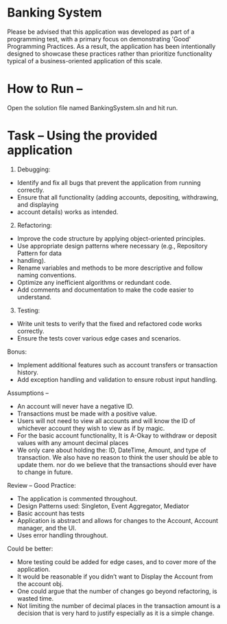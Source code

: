# Banking System
Please be advised that this application was developed as part of a programming test, with a primary focus on demonstrating 'Good' Programming Practices. As a result, the application has been intentionally designed to showcase these practices rather than prioritize functionality typical of a business-oriented application of this scale.

# How to Run –
Open the solution file named BankingSystem.sln and hit run.

# Task – Using the provided application
1. Debugging:
  *	Identify and fix all bugs that prevent the application from running correctly.
  *	Ensure that all functionality (adding accounts, depositing, withdrawing, and displaying
  *	account details) works as intended.
2. Refactoring:
  *	Improve the code structure by applying object-oriented principles.
  *	Use appropriate design patterns where necessary (e.g., Repository Pattern for data
  *	handling).
  *	Rename variables and methods to be more descriptive and follow naming conventions.
  *	Optimize any inefficient algorithms or redundant code.
  *	Add comments and documentation to make the code easier to understand.
3. Testing:
  *	Write unit tests to verify that the fixed and refactored code works correctly.
  *	Ensure the tests cover various edge cases and scenarios.

Bonus: 
  *	Implement additional features such as account transfers or transaction history. 
  *	Add exception handling and validation to ensure robust input handling.

Assumptions – 
  *	An account will never have a negative ID.
  *	Transactions must be made with a positive value.
  *	Users will not need to view all accounts and will know the ID of whichever account they wish to view as if by magic.
  *	For the basic account functionality, It is A-Okay to withdraw or deposit values with any amount decimal places
  *	We only care about holding the: ID, DateTime, Amount, and type of transaction. We also have no reason to think the user should be able to update them. nor do we believe that the transactions should ever have to change in future.

Review – 
Good Practice:
  *	The application is commented throughout.
  *	Design Patterns used: Singleton, Event Aggregator, Mediator
  *	Basic account has tests
  *	Application is abstract and allows for changes to the Account, Account manager, and the UI.
  *	Uses error handling throughout.

Could be better:
  *	More testing could be added for edge cases, and to cover more of the application. 
  *	It would be reasonable if you didn’t want to Display the Account from the account obj.
  *	One could argue that the number of changes go beyond refactoring, is wasted time.
  *	Not limiting the number of decimal places in the transaction amount is a decision that is very hard to justify especially as it is a simple change. 
